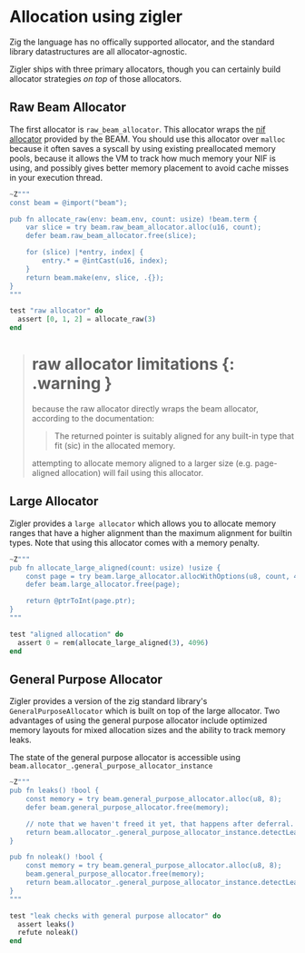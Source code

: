 # Allocation using zigler

Zig the language has no offically supported allocator, and the standard library
datastructures are all allocator-agnostic.  

Zigler ships with three primary allocators, though you can certainly build
allocator strategies *on top* of those allocators.

## Raw Beam Allocator

The first allocator is `raw_beam_allocator`.  This allocator wraps the 
[nif allocator](https://www.erlang.org/doc/man/erl_nif.html#enif_alloc) 
provided by the BEAM.  You should use this allocator over `malloc` because it
often saves a syscall by using existing preallocated memory pools, because
it allows the VM to track how much memory your NIF is using, and possibly
gives better memory placement to avoid cache misses in your execution
thread.

```elixir
~Z"""
const beam = @import("beam");

pub fn allocate_raw(env: beam.env, count: usize) !beam.term {
    var slice = try beam.raw_beam_allocator.alloc(u16, count);
    defer beam.raw_beam_allocator.free(slice);

    for (slice) |*entry, index| {
        entry.* = @intCast(u16, index);
    }
    return beam.make(env, slice, .{});
}
"""

test "raw allocator" do
  assert [0, 1, 2] = allocate_raw(3)
end
```

> # raw allocator limitations {: .warning }
>
> because the raw allocator directly wraps the beam allocator, according to
> the documentation:
>
> > The returned pointer is suitably aligned for any built-in type that 
> > fit (sic) in the allocated memory.
>
> attempting to allocate memory aligned to a larger size (e.g. page-aligned 
> allocation) will fail using this allocator.

## Large Allocator

Zigler provides a `large allocator` which allows you to allocate memory ranges
that have a higher alignment than the maximum alignment for builtin types.
Note that using this allocator comes with a memory penalty.

```elixir
~Z"""
pub fn allocate_large_aligned(count: usize) !usize {
    const page = try beam.large_allocator.allocWithOptions(u8, count, 4096, null);
    defer beam.large_allocator.free(page);

    return @ptrToInt(page.ptr);
}
"""

test "aligned allocation" do
  assert 0 = rem(allocate_large_aligned(3), 4096)
end
```

## General Purpose Allocator

Zigler provides a version of the zig standard library's 
`GeneralPurposeAllocator` which is built on top of the large allocator.  Two 
advantages of using the general purpose allocator include optimized memory 
layouts for mixed allocation sizes and the ability to track memory leaks.

The state of the general purpose allocator is accessible using
`beam.allocator_.general_purpose_allocator_instance`

```elixir
~Z"""
pub fn leaks() !bool {
    const memory = try beam.general_purpose_allocator.alloc(u8, 8);
    defer beam.general_purpose_allocator.free(memory);

    // note that we haven't freed it yet, that happens after deferral.
    return beam.allocator_.general_purpose_allocator_instance.detectLeaks();
}

pub fn noleak() !bool {
    const memory = try beam.general_purpose_allocator.alloc(u8, 8);
    beam.general_purpose_allocator.free(memory);
    return beam.allocator_.general_purpose_allocator_instance.detectLeaks();
}
"""

test "leak checks with general purpose allocator" do
  assert leaks()
  refute noleak()
end
```